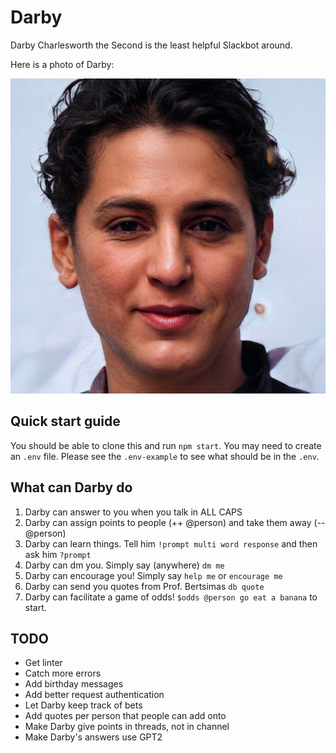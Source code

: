 # Darby
Darby Charlesworth the Second is the least helpful Slackbot around.

Here is a photo of Darby:

![Darby](images/darby_the_second.jpeg)

## Quick start guide

You should be able to clone this and run `npm start`. You may need to create an `.env` file. Please see the `.env-example` to see what should be in the `.env`.

## What can Darby do
1. Darby can answer to you when you talk in ALL CAPS
2. Darby can assign points to people (++ @person) and take them away (-- @person)
3. Darby can learn things. Tell him `!prompt multi word response` and then ask him `?prompt`
4. Darby can dm you. Simply say (anywhere) `dm me`
5. Darby can encourage you! Simply say `help me` or `encourage me`
6. Darby can send you quotes from Prof. Bertsimas `db quote`
7. Darby can facilitate a game of odds! `$odds @person go eat a banana` to start.

## TODO

* Get linter
* Catch more errors
* Add birthday messages
* Add better request authentication
* Let Darby keep track of bets
* Add quotes per person that people can add onto 
* Make Darby give points in threads, not in channel
* Make Darby's answers use GPT2